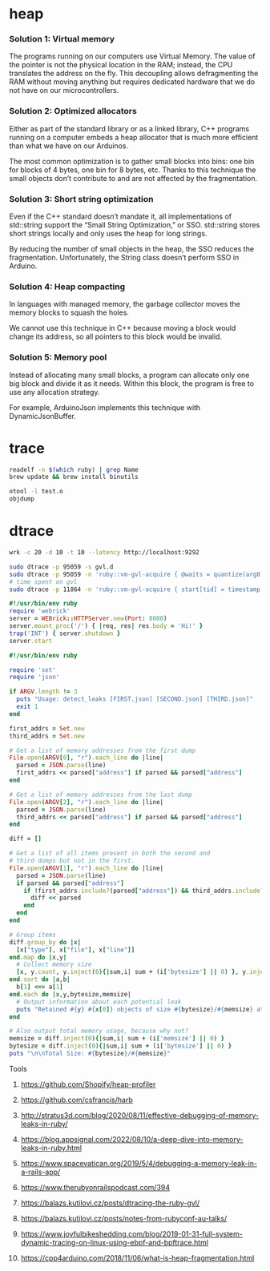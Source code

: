 # heap

### Solution 1: Virtual memory
The programs running on our computers use Virtual Memory. The value of the pointer is not the physical location in the RAM; instead, the CPU translates the address on the fly. This decoupling allows defragmenting the RAM without moving anything but requires dedicated hardware that we do not have on our microcontrollers.

### Solution 2: Optimized allocators
Either as part of the standard library or as a linked library, C++ programs running on a computer embeds a heap allocator that is much more efficient than what we have on our Arduinos.

The most common optimization is to gather small blocks into bins: one bin for blocks of 4 bytes, one bin for 8 bytes, etc. Thanks to this technique the small objects don’t contribute to and are not affected by the fragmentation.

### Solution 3: Short string optimization
Even if the C++ standard doesn’t mandate it, all implementations of std::string support the “Small String Optimization,” or SSO. std::string stores short strings locally and only uses the heap for long strings.

By reducing the number of small objects in the heap, the SSO reduces the fragmentation. Unfortunately, the String class doesn’t perform SSO in Arduino.

### Solution 4: Heap compacting
In languages with managed memory, the garbage collector moves the memory blocks to squash the holes.

We cannot use this technique in C++ because moving a block would change its address, so all pointers to this block would be invalid.

### Solution 5: Memory pool
Instead of allocating many small blocks, a program can allocate only one big block and divide it as it needs. Within this block, the program is free to use any allocation strategy.

For example, ArduinoJson implements this technique with DynamicJsonBuffer.

# trace
```bash
readelf -n $(which ruby) | grep Name
brew update && brew install binutils

otool -l test.o
objdump
```
# dtrace
```bash
wrk -c 20 -d 10 -t 10 --latency http://localhost:9292

sudo dtrace -p 95059 -s gvl.d
sudo dtrace -p 95059 -n 'ruby::vm-gvl-acquire { @waits = quantize(arg0) }'
# time spent on gvl
sudo dtrace -p 11864 -n 'ruby::vm-gvl-acquire { start[tid] = timestamp } ruby::vm-gvl-release { @total[tid] = sum((timestamp - start[tid])) }'
```

```ruby
#!/usr/bin/env ruby
require 'webrick'
server = WEBrick::HTTPServer.new(Port: 8080)
server.mount_proc('/') { |req, res| res.body = 'Hi!' }
trap('INT') { server.shutdown }
server.start
```


```ruby
#!/usr/bin/env ruby

require 'set'
require 'json'

if ARGV.length != 3
  puts "Usage: detect_leaks [FIRST.json] [SECOND.json] [THIRD.json]"
  exit 1
end

first_addrs = Set.new
third_addrs = Set.new

# Get a list of memory addresses from the first dump
File.open(ARGV[0], "r").each_line do |line|
  parsed = JSON.parse(line)
  first_addrs << parsed["address"] if parsed && parsed["address"]
end

# Get a list of memory addresses from the last dump
File.open(ARGV[2], "r").each_line do |line|
  parsed = JSON.parse(line)
  third_addrs << parsed["address"] if parsed && parsed["address"]
end

diff = []

# Get a list of all items present in both the second and
# third dumps but not in the first.
File.open(ARGV[1], "r").each_line do |line|
  parsed = JSON.parse(line)
  if parsed && parsed["address"]
    if !first_addrs.include?(parsed["address"]) && third_addrs.include?(parsed["address"])
      diff << parsed
    end
  end
end

# Group items
diff.group_by do |x|
  [x["type"], x["file"], x["line"]]
end.map do |x,y|
  # Collect memory size
  [x, y.count, y.inject(0){|sum,i| sum + (i['bytesize'] || 0) }, y.inject(0){|sum,i| sum + (i['memsize'] || 0) }]
end.sort do |a,b|
  b[1] <=> a[1]
end.each do |x,y,bytesize,memsize|
  # Output information about each potential leak
  puts "Retained #{y} #{x[0]} objects of size #{bytesize}/#{memsize} at: #{x[1]}:#{x[2]}"
end

# Also output total memory usage, because why not?
memsize = diff.inject(0){|sum,i| sum + (i['memsize'] || 0) }
bytesize = diff.inject(0){|sum,i| sum + (i['bytesize'] || 0) }
puts "\n\nTotal Size: #{bytesize}/#{memsize}"
```

Tools

1. https://github.com/Shopify/heap-profiler
2. https://github.com/csfrancis/harb

1. http://stratus3d.com/blog/2020/08/11/effective-debugging-of-memory-leaks-in-ruby/
1. https://blog.appsignal.com/2022/08/10/a-deep-dive-into-memory-leaks-in-ruby.html
1. https://www.spacevatican.org/2019/5/4/debugging-a-memory-leak-in-a-rails-app/
1. https://www.therubyonrailspodcast.com/394
1. https://balazs.kutilovi.cz/posts/dtracing-the-ruby-gvl/
1. https://balazs.kutilovi.cz/posts/notes-from-rubyconf-au-talks/
1. https://www.joyfulbikeshedding.com/blog/2019-01-31-full-system-dynamic-tracing-on-linux-using-ebpf-and-bpftrace.html
1. https://cpp4arduino.com/2018/11/06/what-is-heap-fragmentation.html
